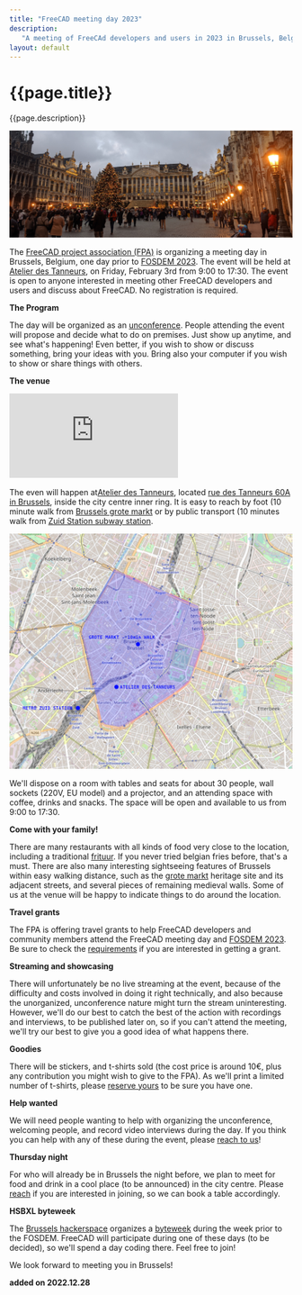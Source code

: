 ```yaml
---
title: "FreeCAD meeting day 2023"
description:
   "A meeting of FreeCAd developers and users in 2023 in Brussels, Belgium."
layout: default
---
```


# {{page.title}}

{{page.description}}

![header showing brussels grote markt](../images/freecad_day_2023_header.jpg)

The [FreeCAD project association (FPA)](https://github.com/FreeCAD/FPA) is organizing a meeting day in Brussels, Belgium, one day prior to [FOSDEM 2023](https://fosdem.org/2023/). The event will be held at [Atelier des Tanneurs](https://www.ateliersdestanneurs.be/), on Friday, February 3rd from 9:00 to 17:30. The event is open to anyone interested in meeting other FreeCAD developers and users and discuss about FreeCAD. No registration is required.

**The Program**

The day will be organized as an [unconference](https://en.wikipedia.org/wiki/Unconference). People attending the event will propose and decide what to do on premises. Just show up anytime, and see what's happening! Even better, if you wish to show or discuss something, bring your ideas with you. Bring also your computer if you wish to show or share things with others.

**The venue**

![pictures of the venue](https://forum.freecadweb.org/download/file.php?id=210453)

The even will happen at[Atelier des Tanneurs](https://www.ateliersdestanneurs.be/), located [rue des Tanneurs 60A in Brussels](https://goo.gl/maps/G3syvCLQA6SraZ3r9), inside the city centre inner ring. It is easy to reach by foot (10 minute walk from [Brussels grote markt](https://goo.gl/maps/ayZELhBRmnzah25L6) or by public transport (10 minutes walk from [Zuid Station subway station](https://goo.gl/maps/mGU4bfU2nfv2nPL36).

![map](../images/freecad_day_2023_map.jpg)

We'll dispose on a room with tables and seats for about 30 people, wall sockets (220V, EU model) and a projector, and an attending space with coffee, drinks and snacks. The space will be open and available to us from 9:00 to 17:30.

**Come with your family!**

There are many restaurants with all kinds of food very close to the location, including a traditional [frituur](https://goo.gl/maps/TAKuTJHpk275hvyX8). If you never tried belgian fries before, that's a must. There are also many interesting sightseeing features of Brussels within easy walking distance, such as the [grote markt](https://goo.gl/maps/eQJjtyND87kLWRLw8) heritage site and its adjacent streets, and several pieces of remaining medieval walls. Some of us at the venue will be happy to indicate things to do around the location.

**Travel grants**

The FPA is offering travel grants to help FreeCAD developers and community members attend the FreeCAD meeting day and [FOSDEM 2023](https://fosdem.org/2023/). Be sure to check the [requirements](FOSDEM_travel_grants.md) if you are interested in getting a grant.

**Streaming and showcasing**

There will unfortunately be no live streaming at the event, because of the difficulty and costs involved in doing it right technically, and also because the unorganized, unconference nature might turn the stream uninteresting. However, we'll do our best to catch the best of the action with recordings and interviews, to be published later on, so if you can't attend the meeting, we'll try our best to give you a good idea of what happens there.

**Goodies**

There will be stickers, and t-shirts sold (the cost price is around 10€, plus any contribution you might wish to give to the FPA). As we'll print a limited number of t-shirts, please [reserve yours](https://forum.freecadweb.org/viewtopic.php?p=648891#p648891) to be sure you have one.

**Help wanted**

We will need people wanting to help with organizing the unconference, welcoming people, and record video interviews during the day. If you think you can help with any of these during the event, please [reach to us](https://forum.freecadweb.org/viewtopic.php?p=648891)!

**Thursday night**

For who will already be in Brussels the night before, we plan to meet for food and drink in a cool place (to be announced) in the city centre. Please [reach](https://forum.freecadweb.org/viewtopic.php?p=648891#p648891) if you are interested in joining, so we can book a table accordingly.

**HSBXL byteweek**

The [Brussels hackerspace](https://hsbxl.be) organizes a [byteweek](https://hsbxl.be/events/byteweek/2023/) during the week prior to the FOSDEM. FreeCAD will participate during one of these days (to be decided), so we'll spend a day coding there. Feel free to join!

We look forward to meeting you in Brussels!

**added on 2022.12.28**
